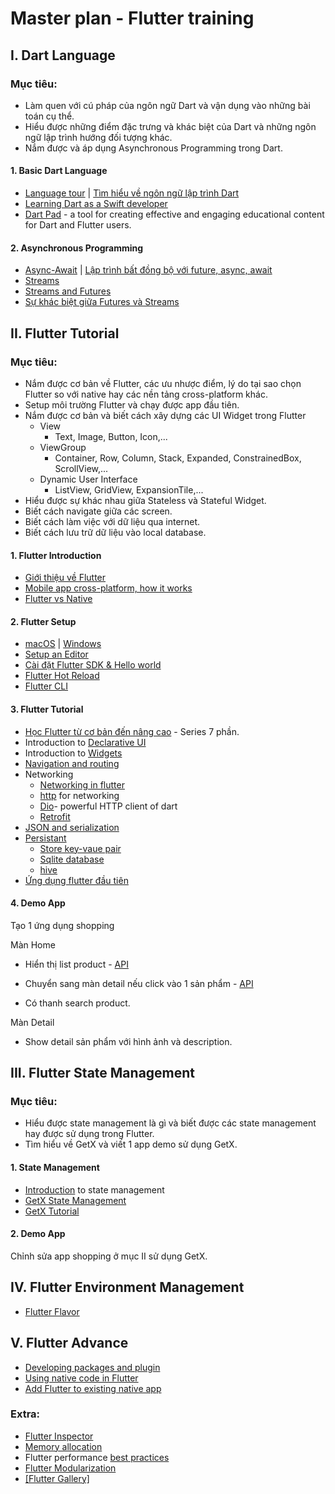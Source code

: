 # Master plan - Flutter training

## I. Dart Language
### Mục tiêu:
- Làm quen với cú pháp của ngôn ngữ Dart và vận dụng vào những bài toán cụ thể.
- Hiểu được những điểm đặc trưng và khác biệt của Dart và những ngôn ngữ lập trình hướng đối tượng khác.
- Nắm được và áp dụng Asynchronous Programming trong Dart.
#### 1. Basic Dart Language
- [Language tour](https://dart.dev/language) | [Tìm hiểu về ngôn ngữ lập trình Dart](https://fxstudio.dev/tim-hieu-ve-ngon-ngu-lap-trinh-dart/)
- [Learning Dart as a Swift developer](https://dart.dev/guides/language/coming-from/swift-to-dart)
- [Dart Pad](https://dartpad.dev) -  a tool for creating effective and engaging educational content for Dart and Flutter users.
#### 2. Asynchronous Programming
- [Async-Await](https://dart.dev/codelabs/async-await) | [Lập trình bất đồng bộ với future, async, await](https://viblo.asia/p/flutter-lap-trinh-bat-dong-bo-voi-future-async-await-oOVlYpLaZ8W)
- [Streams](https://dart.dev/tutorials/language/streams)
- [Streams and Futures](https://www.kodeco.com/32851541-dart-futures-and-streams#:~:text=A%20Future%20represents%20a%20one,a%20line%20at%20a%20time)
- [Sự khác biệt giữa Futures và Streams](https://magz.techover.io/2022/04/06/khac-biet-giua-future-va-stream/)

## II. Flutter Tutorial
### Mục tiêu:
* Nắm được cơ bản về Flutter, các ưu nhược điểm, lý do tại sao chọn Flutter so với native hay các nền tảng cross-platform khác.
* Setup môi trường Flutter và chạy được app đầu tiên.
* Nắm được cơ bản và biết cách xây dựng các UI Widget trong Flutter
	* View
	  * Text, Image, Button, Icon,...
	* ViewGroup
		* Container, Row, Column, Stack, Expanded, ConstrainedBox, ScrollView,...
	* Dynamic User Interface
	  * ListView, GridView, ExpansionTile,...
* Hiểu được sự khác nhau giữa Stateless và Stateful Widget.
* Biết cách navigate giữa các screen.
* Biết cách làm việc với dữ liệu qua internet.
* Biết cách lưu trữ dữ liệu vào local database.
#### 1. Flutter Introduction
- [Giới thiệu về Flutter](https://fxstudio.dev/gioi-thieu-ve-flutter/)
- [Mobile app cross-platform, how it works](https://medium.com/@duytq94/mobile-app-cross-platform-how-it-works-4aee105d4f26)
- [Flutter vs Native](https://surf.dev/flutter-vs-native/)
#### 2. Flutter Setup
- [macOS](https://docs.flutter.dev/get-started/install/macos) | [Windows](https://docs.flutter.dev/get-started/install/windows)
- [Setup an Editor](https://docs.flutter.dev/get-started/editor?tab=vscode)
- [Cài đặt Flutter SDK & Hello world](https://fxstudio.dev/cai-dat-flutter-sdk-hello-world/)
- [Flutter Hot Reload](https://docs.flutter.dev/development/tools/hot-reload)
- [Flutter CLI](https://docs.flutter.dev/reference/flutter-cli)
#### 3. Flutter Tutorial
* [Học Flutter từ cơ bản đến nâng cao](https://viblo.asia/p/hoc-flutter-tu-co-ban-den-nang-cao-phan-1-lam-quen-co-nang-flutter-4dbZNJOvZYM) - Series 7 phần.
* Introduction to [Declarative UI](https://docs.flutter.dev/get-started/flutter-for/declarative)
* Introduction to [Widgets](https://docs.flutter.dev/development/ui/widgets-intro)
* [Navigation and routing](https://docs.flutter.dev/ui/navigation)
* Networking
	* [Networking in flutter](https://docs.flutter.dev/development/data-and-backend/networking)
	* [http](https://pub.dev/packages/http) for networking
	* [Dio](https://pub.dev/packages/dio)-  powerful HTTP client of dart
  * [Retrofit](https://medium.com/mindful-engineering/retrofit-the-easiest-way-to-call-rest-apis-is-flutter-fe55d1e7c5c2)
* [JSON and serialization](https://docs.flutter.dev/data-and-backend/json)
* [Persistant](https://docs.flutter.dev/cookbook/persistence)
  * [Store key-vaue pair](https://docs.flutter.dev/cookbook/persistence/key-value)
  * [Sqlite database](https://docs.flutter.dev/cookbook/persistence/sqlite)
  * [hive](https://pub.dev/packages/hive)
* [Ứng dụng flutter đầu tiên](https://fxstudio.dev/ung-dung-flutter-dau-tien/)
#### 4. Demo App
Tạo 1 ứng dụng shopping
    
  Màn Home 
   -  Hiển thị list product - [API](https://fakestoreapi.com/products)
      
   -  Chuyển sang màn detail nếu click vào 1 sản phẩm - [API](https://fakestoreapi.com/products/1)
      
   -  Có thanh search product.
       
  Màn Detail
   - Show detail sản phẩm với hình ảnh và description.

## III. Flutter State Management
### Mục tiêu:
- Hiểu được state management là gì và biết được các state management hay được sử dụng trong Flutter.
- Tìm hiểu về GetX và viết 1 app demo sử dụng GetX.
#### 1. State Management
- [Introduction](https://docs.flutter.dev/development/data-and-backend/state-mgmt/intro) to state management
- [GetX State Management](https://github.com/jonataslaw/getx)
- [GetX Tutorial](https://blog.logrocket.com/ultimate-guide-getx-state-management-flutter/)
#### 2. Demo App
Chỉnh sửa app shopping ở mục II sử dụng GetX.
## IV. Flutter Environment Management
- [Flutter Flavor](https://github.com/vanle57/flutter-flavor)

## V. Flutter Advance
- [Developing packages and plugin](https://docs.flutter.dev/packages-and-plugins/developing-packages)
- [Using native code in Flutter](https://docs.flutter.dev/platform-integration/platform-channels)
- [Add Flutter to existing native app](https://docs.flutter.dev/add-to-app)

### Extra:
* [Flutter Inspector](https://docs.flutter.dev/development/tools/devtools/inspector)
* [Memory allocation](https://docs.flutter.dev/development/tools/devtools/memory)
* Flutter performance [best practices](https://docs.flutter.dev/perf/best-practices)
* [Flutter Modularization](https://medium.com/flutter-community/mastering-flutter-modularization-in-several-ways-f5bced19101a)
* [[Flutter Gallery]](https://github.com/flutter/gallery)

